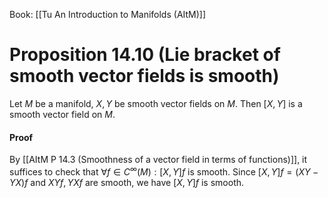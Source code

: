 Book: [[Tu An Introduction to Manifolds (AItM)]]
# Proposition 14.10 (Lie bracket of smooth vector fields is smooth)
Let $M$ be a manifold, $X,Y$ be smooth vector fields on $M$.
Then $[X,Y]$ is a smooth vector field on $M$.
#### Proof
By [[AItM P 14.3 (Smoothness of a vector field in terms of functions)]], it suffices to check that $\forall f\in C^{\infty}(M):[X,Y]f$ is smooth.
Since $[X,Y]f=(XY-YX)f$ and $XYf,YXf$ are smooth, we have $[X,Y]f$ is smooth.